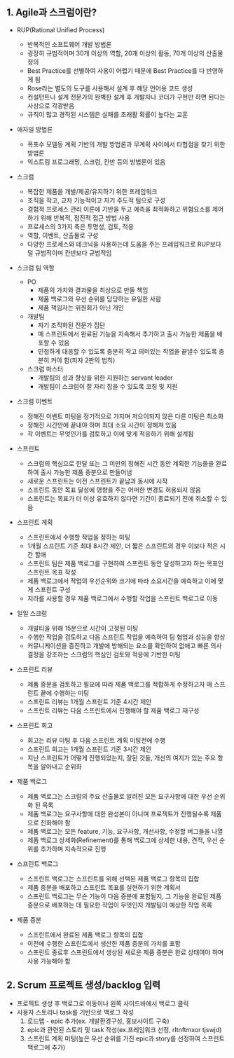## 1. Agile과 스크럼이란?
* RUP(Rational Unified Process)
  * 반복적인 소프트웨어 개발 방법론
  * 굉장히 규범적이며 30개 이상의 역할, 20개 이상의 활동, 70개 이상의 산출물 정의
  * Best Practice를 선별하여 사용이 어렵기 때문에 Best Practice를 다 반영하게 됨
  * Rose라는 별도의 도구를 사용해서 설계 후 해당 언어용 코드 생성
  * 컨설턴트나 설계 전문가의 완벽한 설계 후 개발자나 코더가 구현만 하면 된다는 사상으로 각광받음
  * 규칙이 많고 경직된 시스템은 실패를 초래활 확률이 높다는 교훈

* 애자일 방법론
  * 폭포수 모델등 계획 기반의 개발 방법론과 무계획 사이에서 타협점을 찾기 위한 방법론
  * 익스트림 프로그래밍, 스크럼, 칸반 등의 방법론이 있음

* 스크럼
  * 복잡한 제품을 개발/제공/유지하기 위한 프레임워크
  * 조직을 작고, 교차 기능적이고 자기 주도적 팀으로 구성
  * 경험적 프로세스 관리 이론에 기반을 두고 예측을 최적화하고 위험요소를 제어하기 위해 반복적, 점진적 접근 방법 사용
  * 프로세스의 3가지 축은 투명성, 검토, 적응
  * 역할, 이벤트, 산출물로 구성
  * 다양한 프로세스와 테크닉을 사용하는데 도움을 주는 프레임워크로 RUP보다 덜 규범적이며 칸반보다 규범적임

* 스크럼 팀 역할
  * PO
    * 제품의 가치와 결과물을 최상으로 만들 책임
    * 제품 백로그와 우선 순위를 담당하는 유일한 사람
    * 제품 책임자는 위원회가 아닌 개인
  * 개발팀
    * 자기 조직화된 전문가 집단
    * 매 스프린트에서 완료된 기능을 지속해서 추가하고 출시 가능한 제품을 배포할 수 있음
    * 민첩하게 대응할 수 있도록 충분히 작고 의미있는 작업을 끝낼수 있도록 충분히 커야 함(피자 2판의 법칙)
  * 스크럼 마스터
    * 개발팀의 성과 향상을 위한 지원하는 servant leader
    * 개발팀이 스크럼이 잘 자리 잡을 수 있도록 코칭 및 지원

* 스크럼 이벤트
  * 정해진 이벤트 미팅을 정기적으로 가지며 저으이되지 않은 다른 미팅은 최소화
  * 정해진 시간안에 끝내야 하며 최대 소요 시간이 정해져 있음
  * 각 이벤트는 무엇인가를 검토하고 이에 맞게 적응하기 위해 설계됨

* 스프린트
  * 스크럼의 핵심으로 한달 또는 그 미만의 정해진 시간 동안 계획한 기능들을 완료하여 출시 가능한 제품 증분으로 만들어냄
  * 새로운 스프린트는 이전 스프린트가 끝남과 동시에 시작
  * 스프린트 동안 목표 달성에 영향을 주는 어떠한 변경도 허용되지 않음
  * 스프린트는 목표가 더 이상 유효하지 않다면 기간이 종료되기 전에 취소할 수 있음

* 스프린트 계획
  * 스프린트에서 수행할 작업을 정하는 미팅
  * 1개월 스프린트 기준 최대 8시간 제안, 더 짧은 스프린트의 경우 이보다 적은 시간 할애
  * 스프린트 팀은 제품 백로그를 구현하여 스프린트 동안 달성하고자 하는 목표인 스프린트 목표 작성
  * 제품 백로그에서 작업의 우선순위와 크기에 따라 소요시간을 예측하고 이에 맞게 스프린트 구성
  * 지라를 사용할 경우 제품 백로그에서 수행할 작업을 스프린트 백로그로 이동

* 일일 스크럼
  * 개발티을 위해 15분으로 시간이 고정된 미팅
  * 수행한 작업을 검토하고 다음 스프린트 작업을 예측하여 팀 협업과 성능을 향상
  * 커뮤니케이션을 증진하고 개발에 방해되는 요소를 확인하여 없애고 빠른 의사 결정을 강조하는 스크럼의 핵심인 검토와 적응에 기반한 미팅

* 스프린트 리뷰
  * 제품 증분을 검토하고 필요에 따라 제품 백로그를 적합하게 수정하고자 매 스프린트 끝에 수행하는 미팅
  * 스프린트 리뷰는 1개월 스프린트 기준 4시간 제안
  * 스프린트 리뷰는 다음 스프린트에서 진행해야 할 제품 백로그 재구성

* 스프린트 회고
  * 회고는 리뷰 미팅 후 다음 스프린트 계획 미팅전에 수행
  * 스프린트 회고는 1개월 스프린트 기준 3시간 제안
  * 지난 스프린트가 어떻게 진행되었는지, 잘된 것들, 개선의 여지가 있는 주요 항목을 알아내고 순위화

* 제품 백로그
  * 제품 백로그는 스크럼의 주요 산출물로 알려진 모든 요구사항에 대한 우선 순위화 된 목록
  * 제품 백로그는 요구사항에 대한 완성본이 아니며 프로젝트가 진행될수록 제품으로 진화해야 함
  * 제품 백로그는 모든 feature, 기능, 요구사항, 개선사항, 수정할 버그들을 나열
  * 제품 백로그 상세화(Refinement)를 통해 백로그에 상세한 내용, 견적, 우선 순위를 추가하며 지속적으로 진행

* 스프린트 백로그
  * 스프린트 백로그는 스프린트를 위해 선택된 제품 백로그 항목의 집합
  * 제품 증분을 배포하고 스프린트 목표를 실현하기 위한 계획서
  * 스프린트 백로그는 무슨 기능이 다음 증분에 포함될지, 그 기능을 완료된 제품 증분으로 배포하는 데 필요한 작업이 무엇인지 개발팀이 예상한 작업 목록

* 제품 증분
  * 스프린트에서 완료된 제품 백로그 항목의 집합
  * 이전에 수행한 스프린트에서 생산한 제품 증분의 가치를 포함
  * 스프린트 종료후 스프린트에서 생상된 새로운 제품 증분은 완료 상태여야 하며 사용 가능해야 함

## 2. Scrum 프로젝트 생성/backlog 입력
* 프로젝트 생성 후 백로그로 이동이나 왼쪽 사이드바에서 백로그 클릭
* 사용자 스토리나 task를 기반으로 백로그 작성
  1. 로드맵 - epic 추가(ex. 개발환경구성, 홍보사이트 구축)
  2. epic과 관련된 스토리 및 task 작성(ex.프레임워크 선정, rltnftmxor tjswjd)
  3. 스프린트 계획 미팅(높은 우선 순위를 가진 epic과 story를 선정하여 스프린트 백로그에 추가)
